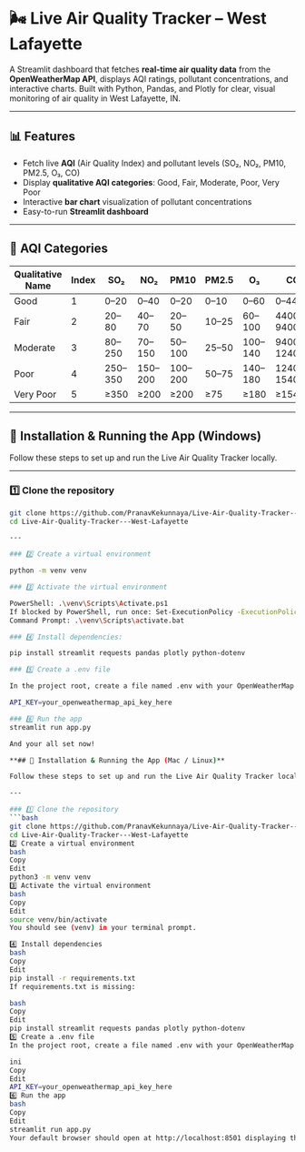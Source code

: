 # 🌬 Live Air Quality Tracker – West Lafayette

A Streamlit dashboard that fetches **real-time air quality data** from the **OpenWeatherMap API**, displays AQI ratings, pollutant concentrations, and interactive charts. Built with Python, Pandas, and Plotly for clear, visual monitoring of air quality in West Lafayette, IN.

---

## 📊 Features

- Fetch live **AQI** (Air Quality Index) and pollutant levels (SO₂, NO₂, PM10, PM2.5, O₃, CO)  
- Display **qualitative AQI categories**: Good, Fair, Moderate, Poor, Very Poor  
- Interactive **bar chart** visualization of pollutant concentrations  
- Easy-to-run **Streamlit dashboard**

---

## 🔗 AQI Categories

| Qualitative Name | Index | SO₂ | NO₂ | PM10 | PM2.5 | O₃ | CO |
|-----------------|-------|-----|-----|------|-------|----|----|
| Good            | 1     | 0–20 | 0–40 | 0–20 | 0–10 | 0–60 | 0–4400 |
| Fair            | 2     | 20–80 | 40–70 | 20–50 | 10–25 | 60–100 | 4400–9400 |
| Moderate        | 3     | 80–250 | 70–150 | 50–100 | 25–50 | 100–140 | 9400–12400 |
| Poor            | 4     | 250–350 | 150–200 | 100–200 | 50–75 | 140–180 | 12400–15400 |
| Very Poor       | 5     | ≥350 | ≥200 | ≥200 | ≥75 | ≥180 | ≥15400 |

---

## 🚀 Installation & Running the App (Windows)

Follow these steps to set up and run the Live Air Quality Tracker locally.

---

### 1️⃣ Clone the repository
```bash
git clone https://github.com/PranavKekunnaya/Live-Air-Quality-Tracker---West-Lafayette.git
cd Live-Air-Quality-Tracker---West-Lafayette

---

### 2️⃣ Create a virtual environment

python -m venv venv

### 3️⃣ Activate the virtual environment

PowerShell: .\venv\Scripts\Activate.ps1
If blocked by PowerShell, run once: Set-ExecutionPolicy -ExecutionPolicy RemoteSigned -Scope CurrentUser
Command Prompt: .\venv\Scripts\activate.bat

### 4️⃣ Install dependencies:

pip install streamlit requests pandas plotly python-dotenv

### 5️⃣ Create a .env file

In the project root, create a file named .env with your OpenWeatherMap API key:

API_KEY=your_openweathermap_api_key_here

### 6️⃣ Run the app
streamlit run app.py

And your all set now!

**## 🚀 Installation & Running the App (Mac / Linux)**

Follow these steps to set up and run the Live Air Quality Tracker locally on Mac or Linux.

---

### 1️⃣ Clone the repository
```bash
git clone https://github.com/PranavKekunnaya/Live-Air-Quality-Tracker---West-Lafayette.git
cd Live-Air-Quality-Tracker---West-Lafayette
2️⃣ Create a virtual environment
bash
Copy
Edit
python3 -m venv venv
3️⃣ Activate the virtual environment
bash
Copy
Edit
source venv/bin/activate
You should see (venv) in your terminal prompt.

4️⃣ Install dependencies
bash
Copy
Edit
pip install -r requirements.txt
If requirements.txt is missing:

bash
Copy
Edit
pip install streamlit requests pandas plotly python-dotenv
5️⃣ Create a .env file
In the project root, create a file named .env with your OpenWeatherMap API key:

ini
Copy
Edit
API_KEY=your_openweathermap_api_key_here
6️⃣ Run the app
bash
Copy
Edit
streamlit run app.py
Your default browser should open at http://localhost:8501 displaying the live AQI dashboard.

